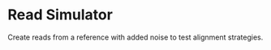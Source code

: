 
#	Read Simulator


Create reads from a reference with added noise to test alignment strategies.



